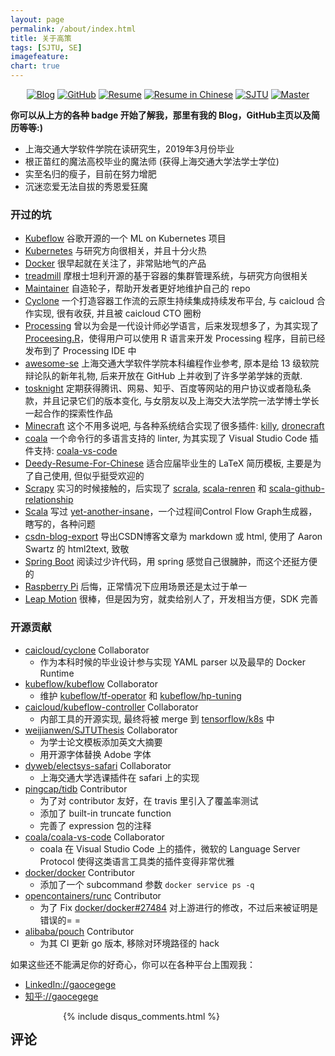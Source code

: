 ```yaml
---
layout: page
permalink: /about/index.html
title: 关于高策
tags: [SJTU, SE]
imagefeature:
chart: true
---
```


<p align="center">
	<a href="http://gaocegege.com/Blog"><img src="https://img.shields.io/badge/blog-30k%20visitors-ffffff.svg?style=social" alt="Blog"></a>
	<a href="https://github.com/gaocegege/"><img src="https://img.shields.io/github/followers/gaocegege.svg?style=social&label=Follow" alt="GitHub"></a>
	<a href="http://gaocegege.com/resume/"><img src="https://img.shields.io/badge/resume-english-blue.svg" alt="Resume"></a>
	<a href="http://gaocegege.com/resume/cn/"><img src="https://img.shields.io/badge/%E7%AE%80%E5%8E%86-%E4%B8%AD%E6%96%87-blue.svg" alt="Resume in Chinese"></a>
	<a href="http://en.sjtu.edu.cn/"><img src="https://img.shields.io/badge/univ-SJTU-020081.svg" alt="SJTU"></a>
	<a href="http://en.sjtu.edu.cn/"><img src="https://img.shields.io/badge/degree-master-0100b3.svg" alt="Master"></a>
</p>

**你可以从上方的各种 badge 开始了解我，那里有我的 Blog，GitHub主页以及简历等等:)**

- 上海交通大学软件学院在读研究生，2019年3月份毕业
- 根正苗红的魔法高校毕业的魔法师 (获得上海交通大学法学士学位)
- 实至名归的瘦子，目前在努力增肥
- 沉迷恋爱无法自拔的秀恩爱狂魔

### 开过的坑

- [Kubeflow](https://github.com/google/kubeflow) 谷歌开源的一个 ML on Kubernetes 项目
- [Kubernetes](https://github.com/kubernetes/kubernetes) 与研究方向很相关，并且十分火热
- [Docker](https://github.com/docker/docker) 很早起就在关注了，非常贴地气的产品
- [treadmill](https://github.com/Morgan-Stanley/treadmill) 摩根士坦利开源的基于容器的集群管理系统，与研究方向很相关
- [Maintainer](https://github.com/gaocegege/maintainer) 自造轮子，帮助开发者更好地维护自己的 repo
- [Cyclone](https://github.com/caicloud/cyclone) 一个打造容器工作流的云原生持续集成持续发布平台, 与 caicloud 合作实现, 很有收获, 并且被 caicloud CTO 圈粉
- [Processing](https://github.com/processing/processing) 曾以为会是一代设计师必学语言，后来发现想多了，为其实现了 [Proceesing.R](https://github.com/gaocegege/processing.r)，使得用户可以使用 R 语言来开发 Processing 程序，目前已经发布到了 Processing IDE 中
- [awesome-se](https://github.com/SJTU-SE/awesome-se) 上海交通大学软件学院本科编程作业参考, 原本是给 13 级软院辩论队的新年礼物, 后来开放在 GitHub 上并收到了许多学弟学妹的贡献.
- [tosknight](https://github.com/siglt/tosknight) 定期获得腾讯、网易、知乎、百度等网站的用户协议或者隐私条款，并且记录它们的版本变化, 与女朋友以及上海交大法学院一法学博士学长一起合作的探索性作品
- [Minecraft](https://minecraft.net/zh-hans/) 这个不用多说吧, 与各种系统结合实现了很多插件: [killy](https://github.com/prism-river/killy), [dronecraft](https://github.com/gaocegege/dronecraft)
- [coala](https://github.com/coala/coala) 一个命令行的多语言支持的 linter, 为其实现了 Visual Studio Code 插件支持: [coala-vs-code](https://github.com/coala/coala-vs-code)
- [Deedy-Resume-For-Chinese](https://github.com/gaocegege/Deedy-Resume-for-Chinese) 适合应届毕业生的 LaTeX 简历模板, 主要是为了自己使用, 但似乎挺受欢迎的
- [Scrapy](https://github.com/scrapy/scrapy) 实习的时候接触的，后实现了 [scrala](https://github.com/gaocegege/scrala), [scala-renren](https://github.com/gaocegege/scala-renren) 和 [scala-github-relationship](https://github.com/gaocegege/scala-github-relationship)
- [Scala](https://github.com/scala/scala) 写过 [yet-another-insane](https://github.com/gaocegege/yet-another-insane)，一个过程间Control Flow Graph生成器，瞎写的，各种问题
- [csdn-blog-export](https://github.com/gaocegege/csdn-blog-export) 导出CSDN博客文章为 markdown 或 html, 使用了 Aaron Swartz 的 html2text, 致敬
- [Spring Boot](https://github.com/spring-projects/spring-boot) 阅读过少许代码，用 spring 感觉自己很臃肿，而这个还挺方便的
- [Raspberry Pi](https://www.raspberrypi.org/) 后悔，正常情况下应用场景还是太过于单一
- [Leap Motion](https://www.leapmotion.com/) 很棒，但是因为穷，就卖给别人了，开发相当方便，SDK 完善

### 开源贡献

- [caicloud/cyclone](https://github.com/caicloud/cyclone) Collaborator
	- 作为本科时候的毕业设计参与实现 YAML parser 以及最早的 Docker Runtime
- [kubeflow/kubeflow](https://github.com/google/kubeflow) Collaborator
	- 维护 [kubeflow/tf-operator](https://github.com/tensorflow/k8s) 和 [kubeflow/hp-tuning](https://github.com/kubeflow/hp-tuning)
- [caicloud/kubeflow-controller](https://github.com/caicloud/kubeflow-controller) Collaborator
	- 内部工具的开源实现, 最终将被 merge 到 [tensorflow/k8s](https://github.com/tensorflow/k8s) 中
- [weijianwen/SJTUThesis](https://github.com/sjtug/SJTUThesis) Collaborator
	- 为学士论文模板添加英文大摘要
	- 用开源字体替换 Adobe 字体
- [dyweb/electsys-safari](https://github.com/dyweb/electsys-safari/commits/master?author=gaocegege) Collaborator
	- 上海交通大学选课插件在 safari 上的实现
- [pingcap/tidb](https://github.com/pingcap/tidb/commits/master?author=gaocegege) Contributor
	- 为了对 contributor 友好，在 travis 里引入了覆盖率测试
	- 添加了 built-in truncate function
	- 完善了 expression 包的注释
- [coala/coala-vs-code](https://github.com/coala/coala-vs-code/commits/master?author=gaocegege) Collaborator
	- coala 在 Visual Studio Code 上的插件，微软的 Language Server Protocol 使得这类语言工具类的插件变得非常优雅
- [docker/docker](https://github.com/docker/docker/commits/master?author=gaocegege) Contributor
	- 添加了一个 subcommand 参数 `docker service ps -q`
- [opencontainers/runc](https://github.com/opencontainers/runc/commits/master?author=gaocegege) Contributor
	- 为了 Fix [docker/docker#27484](https://github.com/docker/docker/issues/27484) 对上游进行的修改，不过后来被证明是错误的= =
- [alibaba/pouch](https://github.com/alibaba/pouch/commits?author=gaocegege) Contributor
	- 为其 CI 更新 go 版本, 移除对环境路径的 hack

如果这些还不能满足你的好奇心，你可以在各种平台上围观我：

- [LinkedIn://gaocegege](https://www.linkedin.com/in/gaocegege/)
- [知乎://gaocegege](https://www.zhihu.com/people/gaocegege)

<div class="cf"></div>

<section class="summer-disqus row">
    <div class="small-12 columns">
        <h1 class="summer-comments-header">评论</h1>
        <div id="disqus_thread"></div>
        {% include disqus_comments.html %}
    </div>
</section>
